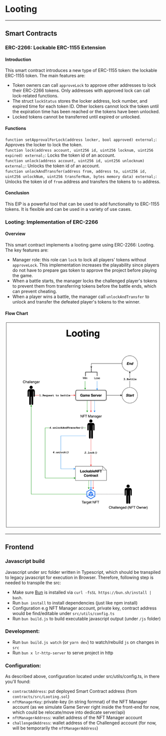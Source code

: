 # Looting
---
## Smart Contracts
### ERC-2266: Lockable ERC-1155 Extension
#### Introduction
This smart contract introduces a new type of ERC-1155 token: the lockable ERC-1155 token. The main features are:
- Token owners can call `approveLock` to approve other addresses to lock their ERC-2266 tokens. Only addresses with approved lock can call lock-related functions.
- The struct `lockStatus` stores the locker address, lock number, and expired time for each token ID. Other lockers cannot lock the token until the expiration time has been reached or the tokens have been unlocked.
- Locked tokens cannot be transferred until expired or unlocked.

#### Functions
`function setApprovalForLock(address locker, bool approved) external;`: Approves the locker to lock the token.  
`function lock(address account, uint256 id, uint256 locknum, uint256 expired) external;`: Locks the token id of an account.  
`function unlock(address account, uint256 id, uint256 unlocknum) external;`: Unlocks the token id of an account.  
`function unlockAndTransfer(address from, address to, uint256 id, uint256 unlockNum, uint256 transferNum, bytes memory data) external;`: Unlocks the token id of `from` address and transfers the tokens to `to` address.
#### Conclusion
This EIP is a powerful tool that can be used to add functionality to ERC-1155 tokens. It is flexible and can be used in a variety of use cases.

### Looting: Implementation of ERC-2266
#### Overview
This smart contract implements a looting game using ERC-2266: Looting. The key features are: 
- Manager role: this role can `lock` to lock all players' tokens without `approveLock`. This implementation increases the playability since players do not have to prepare gas token to approve the project before playing the game.
- When a battle starts, the manager locks the challenged player's tokens to prevent them from transferring tokens before the battle ends, which can prevent cheating.
- When a player wins a battle, the manager call `unlockAndTransfer` to unlock and transfer the defeated player's tokens to the winner.
#### Flow Chart
![alt text](./flowchart.jpg?raw=true "Flow Chart") 

---
## Frontend
### Javascript build 
Javascript under src folder written in Typescript, which should be transpiled to legacy javascript for execution in Browser.
Therefore, following step is needed to transpile the src:

- Make sure [Bun](https://bun.sh/) is installed via `curl -fsSL https://bun.sh/install | bash`.
- Run `bun install` to install dependencies (just like npm install)
- Configuration e.g NFT Manager account, private key, contract address would be find/editable under `src/utils/config.ts`
- Run `bun build.js` to build executable javascript output (under `/js` folder)

### Development:
- Run `bun build.js watch` (or `yarn dev`) to watch/rebuild `js` on changes in `src`
- Run `bun x lr-http-server` to serve project in http

### Configuration:
As described above, configuration located under src/utils/config.ts, in there you'll found:

- `contractAddress`: put deployed Smart Contract address (from `contracts/src/Looting.sol`)
- `nftManagerKey`: private-key (in string formnat) of the NFT Manager account (as we simulate Game Server right inside the front-end for now, which could be relocate/move into dedicate server/api)
- `nftManagerAddress`: wallet address of the NFT Manager account
- `challengedAddress`: wallet address of the Challenged account (for now, will be temporarily the `nftManagerAddress`)
